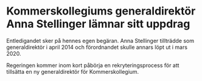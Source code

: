 # Kommerskollegiums generaldirektör Anna Stellinger lämnar sitt uppdrag

Entledigandet sker på hennes egen begäran. Anna Stellinger tillträdde som generaldirektör i april 2014 och förordnandet skulle annars löpt ut i mars 2020\.

Regeringen kommer inom kort påbörja en rekryteringsprocess för att tillsätta en ny generaldirektör för Kommerskollegium.
